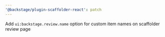 ```yaml
---
'@backstage/plugin-scaffolder-react': patch
---
```


Add `ui:backstage.review.name` option for custom item names on scaffolder review page
